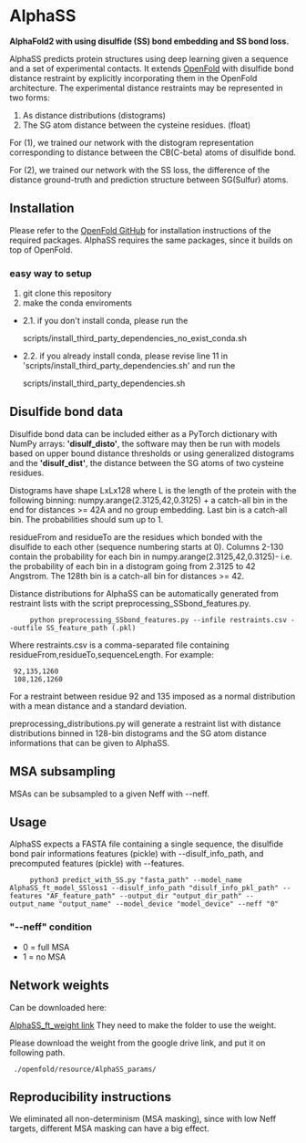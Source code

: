 # AlphaSS
**AlphaFold2 with using disulfide (SS) bond embedding and SS bond loss.**

AlphaSS predicts protein structures using deep learning given a sequence and a set of experimental contacts. It extends [OpenFold](https://github.com/aqlaboratory/openfold) with disulfide bond distance restraint by explicitly incorporating them in the OpenFold architecture. The experimental distance restraints may be represented in two forms:

1. As distance distributions (distograms) 
2. The SG atom distance between the cysteine residues. (float)

For (1), we trained our network with the distogram representation corresponding to distance between the CB(C-beta) atoms of disulfide bond.

For (2), we trained our network with the SS loss, the difference of the distance ground-truth and prediction structure between SG(Sulfur) atoms.


## Installation

Please refer to the [OpenFold GitHub](https://github.com/aqlaboratory/openfold#installation-linux) for installation instructions of the required packages. AlphaSS requires the same packages, since it builds on top of OpenFold.  

### easy way to setup
1. git clone this repository
2. make the conda enviroments 
- 2.1. if you don't install conda, please run the

     scripts/install_third_party_dependencies_no_exist_conda.sh

- 2.2. if you already install conda, please revise line 11 in 'scripts/install_third_party_dependencies.sh' and run the 

     scripts/install_third_party_dependencies.sh




## Disulfide bond data

Disulfide bond data can be included either as a PyTorch dictionary with NumPy arrays: **'disulf_disto'**, the software may then be run with models based on upper bound distance thresholds or using generalized distograms and the **'disulf_dist'**, the distance between the SG atoms of two cysteine residues. 

Distograms have shape LxLx128 where L is the length of the protein with the following binning: numpy.arange(2.3125,42,0.3125) + a catch-all bin in the end for distances >= 42A and no group embedding. Last bin is a catch-all bin. The probabilities should sum up to 1. 

residueFrom and residueTo are the residues which bonded with the disulfide to each other (sequence numbering starts at 0). Columns 2-130 contain the probability for each bin in numpy.arange(2.3125,42,0.3125)- i.e. the probability of each bin in a distogram going from 2.3125 to 42 Angstrom. The 128th bin is a catch-all bin for distances >= 42. 

Distance distributions for AlphaSS can be automatically generated from restraint lists with the script preprocessing_SSbond_features.py.
```
     python preprocessing_SSbond_features.py --infile restraints.csv --outfile SS_feature_path (.pkl)
```

Where restraints.csv is a comma-separated file containing residueFrom,residueTo,sequenceLength. For example:

     92,135,1260
     108,126,1260
    
For a restraint between residue 92 and 135 imposed as a normal distribution with a mean distance and a standard deviation.

preprocessing_distributions.py will generate a restraint list with distance distributions binned in 128-bin distograms and the SG atom distance informations that can be given to AlphaSS.

## MSA subsampling

MSAs can be subsampled to a given Neff with --neff. 

## Usage

AlphaSS expects a FASTA file containing a single sequence, the disulfide bond pair informations features (pickle) with --disulf_info_path, and precomputed features (pickle) with --features. 

```
     python3 predict_with_SS.py "fasta_path" --model_name AlphaSS_ft_model_SSloss1 --disulf_info_path "disulf_info_pkl_path" --features "AF_feature_path" --output_dir "output_dir_path" --output_name "output_name" --model_device "model_device" --neff "0"
```

### "--neff" condition
- 0 = full MSA
- 1 = no MSA


## Network weights

Can be downloaded here: 

[AlphaSS_ft_weight link](https://drive.google.com/file/d/1_dP7H6KenIG7rgcAvNQEH6W8cuCjwWGF/view?usp=sharing)
They need to make the folder to use the weight.

Please download the weight from the google drive link, and put it on following path.

     ./openfold/resource/AlphaSS_params/ 


## Reproducibility instructions

We eliminated all non-determinism (MSA masking), since with low Neff targets, different MSA masking can have a big effect.
